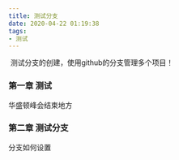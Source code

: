 ```yaml
---
title: 测试分支
date: 2020-04-22 01:19:38
tags:
- 测试
---
```


​	测试分支的创建，使用github的分支管理多个项目！

<!-- more -->

### 第一章 测试



华盛顿峰会结束地方



### 第二章 测试分支

分支如何设置

